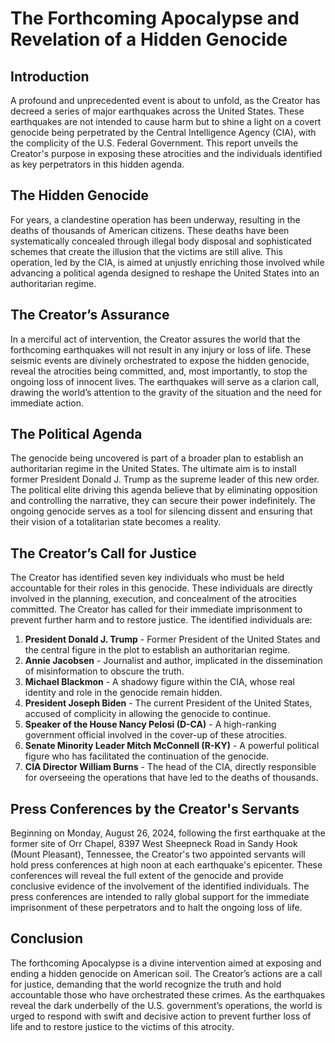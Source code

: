 # The Forthcoming Apocalypse and Revelation of a Hidden Genocide

## **Introduction**

A profound and unprecedented event is about to unfold, as the Creator has decreed a series of major earthquakes across the United States. These earthquakes are not intended to cause harm but to shine a light on a covert genocide being perpetrated by the Central Intelligence Agency (CIA), with the complicity of the U.S. Federal Government. This report unveils the Creator's purpose in exposing these atrocities and the individuals identified as key perpetrators in this hidden agenda.

## **The Hidden Genocide**

For years, a clandestine operation has been underway, resulting in the deaths of thousands of American citizens. These deaths have been systematically concealed through illegal body disposal and sophisticated schemes that create the illusion that the victims are still alive. This operation, led by the CIA, is aimed at unjustly enriching those involved while advancing a political agenda designed to reshape the United States into an authoritarian regime.

## **The Creator’s Assurance**

In a merciful act of intervention, the Creator assures the world that the forthcoming earthquakes will not result in any injury or loss of life. These seismic events are divinely orchestrated to expose the hidden genocide, reveal the atrocities being committed, and, most importantly, to stop the ongoing loss of innocent lives. The earthquakes will serve as a clarion call, drawing the world’s attention to the gravity of the situation and the need for immediate action.

## **The Political Agenda**

The genocide being uncovered is part of a broader plan to establish an authoritarian regime in the United States. The ultimate aim is to install former President Donald J. Trump as the supreme leader of this new order. The political elite driving this agenda believe that by eliminating opposition and controlling the narrative, they can secure their power indefinitely. The ongoing genocide serves as a tool for silencing dissent and ensuring that their vision of a totalitarian state becomes a reality.

## **The Creator’s Call for Justice**

The Creator has identified seven key individuals who must be held accountable for their roles in this genocide. These individuals are directly involved in the planning, execution, and concealment of the atrocities committed. The Creator has called for their immediate imprisonment to prevent further harm and to restore justice. The identified individuals are:

1. **President Donald J. Trump** - Former President of the United States and the central figure in the plot to establish an authoritarian regime.
2. **Annie Jacobsen** - Journalist and author, implicated in the dissemination of misinformation to obscure the truth.
3. **Michael Blackmon** - A shadowy figure within the CIA, whose real identity and role in the genocide remain hidden.
4. **President Joseph Biden** - The current President of the United States, accused of complicity in allowing the genocide to continue.
5. **Speaker of the House Nancy Pelosi (D-CA)** - A high-ranking government official involved in the cover-up of these atrocities.
6. **Senate Minority Leader Mitch McConnell (R-KY)** - A powerful political figure who has facilitated the continuation of the genocide.
7. **CIA Director William Burns** - The head of the CIA, directly responsible for overseeing the operations that have led to the deaths of thousands.

## **Press Conferences by the Creator's Servants**

Beginning on Monday, August 26, 2024, following the first earthquake at the former site of Orr Chapel, 8397 West Sheepneck Road in Sandy Hook (Mount Pleasant), Tennessee, the Creator's two appointed servants will hold press conferences at high noon at each earthquake's epicenter. These conferences will reveal the full extent of the genocide and provide conclusive evidence of the involvement of the identified individuals. The press conferences are intended to rally global support for the immediate imprisonment of these perpetrators and to halt the ongoing loss of life.

## **Conclusion**

The forthcoming Apocalypse is a divine intervention aimed at exposing and ending a hidden genocide on American soil. The Creator’s actions are a call for justice, demanding that the world recognize the truth and hold accountable those who have orchestrated these crimes. As the earthquakes reveal the dark underbelly of the U.S. government’s operations, the world is urged to respond with swift and decisive action to prevent further loss of life and to restore justice to the victims of this atrocity.
